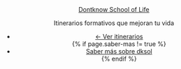 <section id="primary-content" class="inner">
    <div class="container">
      <header id="header">
        <div class="row">
          <div class="span2">
            <a href="/"><div class="title hideText">Dontknow School of Life</div></a>
          </div>
          <hgroup>
            <div class="span7">
              <p class="subtitle">Itinerarios formativos que mejoran tu vida</p>
            </div>
          </hgroup>
          <div class="span3">
            <ul class="header-actions unstyled">
              <li>
                <a href="/" class="btn">← Ver itinerarios</a>
              </li>
              {% if page.saber-mas != true %}
                <li>
                  <a id="saber-mas-header" href="/que-es-dontknow-school-of-life/" class="link">Saber más sobre dksol</a>
                </li>
              {% endif %}
            </ul>
          </p>
        </div>
      </div>
    </header>
  </div>
</section>
